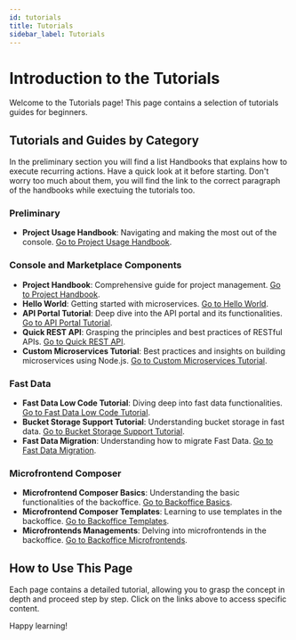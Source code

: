```yaml
---
id: tutorials
title: Tutorials
sidebar_label: Tutorials
---
```


# Introduction to the Tutorials

Welcome to the Tutorials page! This page contains a selection of tutorials guides for beginners.

## Tutorials and Guides by Category

In the preliminary section you will find a list Handbooks that explains how to execute recurring actions. Have a quick look at it before starting. Don't worry too much about them, you will find the link to the correct paragraph of the handbooks while exectuing the tutorials too.

### **Preliminary**
- **Project Usage Handbook**: Navigating and making the most out of the console. [Go to Project Usage Handbook](/getting-started/handbooks/project/usage.md).


### **Console and Marketplace Components**
- **Project Handbook**: Comprehensive guide for project management. [Go to Project Handbook](/getting-started/handbooks/project/manage.md).
- **Hello World**: Getting started with microservices. [Go to Hello World](/console/tutorials/configure-marketplace-components/microservice-hello-world.mdx).
- **API Portal Tutorial**: Deep dive into the API portal and its functionalities. [Go to API Portal Tutorial](/console/tutorials/configure-marketplace-components/api-portal.mdx).
- **Quick REST API**: Grasping the principles and best practices of RESTful APIs. [Go to Quick REST API](/console/tutorials/configure-marketplace-components/rest-api-for-crud-on-data.mdx).
- **Custom Microservices Tutorial**: Best practices and insights on building microservices using Node.js. [Go to Custom Microservices Tutorial](/console/tutorials/configure-marketplace-components/create-a-custom-microservice.mdx).


### **Fast Data**
- **Fast Data Low Code Tutorial**: Diving deep into fast data functionalities. [Go to Fast Data Low Code Tutorial](/fast_data/tutorials/low-code.mdx).
- **Bucket Storage Support Tutorial**: Understanding bucket storage in fast data. [Go to Bucket Storage Support Tutorial](/fast_data/tutorials/bucket-storage-support.mdx).
- **Fast Data Migration**: Understanding how to migrate Fast Data. [Go to Fast Data Migration](/fast_data/tutorials/migration.md).


### **Microfrontend Composer**
- **Microfrontend Composer Basics**: Understanding the basic functionalities of the backoffice. [Go to Backoffice Basics](/microfrontend-composer/tutorials/basics.mdx).
- **Microfrontend Composer Templates**: Learning to use templates in the backoffice. [Go to Backoffice Templates](/microfrontend-composer/tutorials/templates.mdx).
- **Microfrontends Managements**: Delving into microfrontends in the backoffice. [Go to Backoffice Microfrontends](/microfrontend-composer/tutorials/microfrontends.mdx).

## How to Use This Page

Each page contains a detailed tutorial, allowing you to grasp the concept in depth and proceed step by step. Click on the links above to access specific content.

Happy learning!

